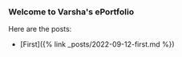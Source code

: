 ### Welcome to Varsha's ePortfolio

Here are the posts:
- [First]({% link _posts/2022-09-12-first.md %})